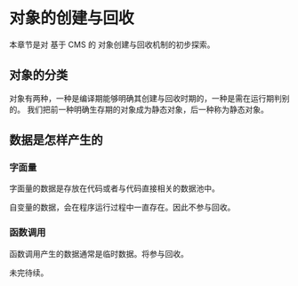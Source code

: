 # 对象的创建与回收

本章节是对 基于 CMS 的 对象创建与回收机制的初步探索。

## 对象的分类

对象有两种，一种是编译期能够明确其创建与回收时期的，一种是需在运行期判别的。
我们把前一种明确生存期的对象成为静态对象，后一种称为静态对象。

## 数据是怎样产生的

### 字面量

字面量的数据是存放在代码或者与代码直接相关的数据池中。

自变量的数据，会在程序运行过程中一直存在。因此不参与回收。

### 函数调用

函数调用产生的数据通常是临时数据。将参与回收。

未完待续。
